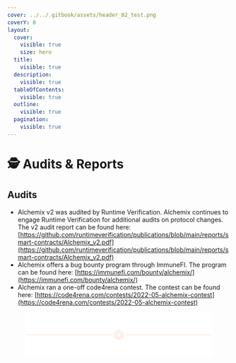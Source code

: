 ```yaml
---
cover: ../../.gitbook/assets/header_02_test.png
coverY: 0
layout:
  cover:
    visible: true
    size: hero
  title:
    visible: true
  description:
    visible: true
  tableOfContents:
    visible: true
  outline:
    visible: true
  pagination:
    visible: true
---
```


# 🕵️ Audits & Reports

## Audits

- Alchemix v2 was audited by Runtime Verification. Alchemix continues to engage Runtime Verification for additional audits on protocol changes. The v2 audit report can be found here: [https://github.com/runtimeverification/publications/blob/main/reports/smart-contracts/Alchemix_v2.pdf](https://github.com/runtimeverification/publications/blob/main/reports/smart-contracts/Alchemix_v2.pdf)​
- Alchemix offers a bug bounty program through ImmuneFI. The program can be found here: [https://immunefi.com/bounty/alchemix/](https://immunefi.com/bounty/alchemix/)​
- Alchemix ran a one-off code4rena contest. The contest can be found here: [https://code4rena.com/contests/2022-05-alchemix-contest](https://code4rena.com/contests/2022-05-alchemix-contest)

<figure><img src="../../.gitbook/assets/header_02_test.png" alt=""></img></figure>
